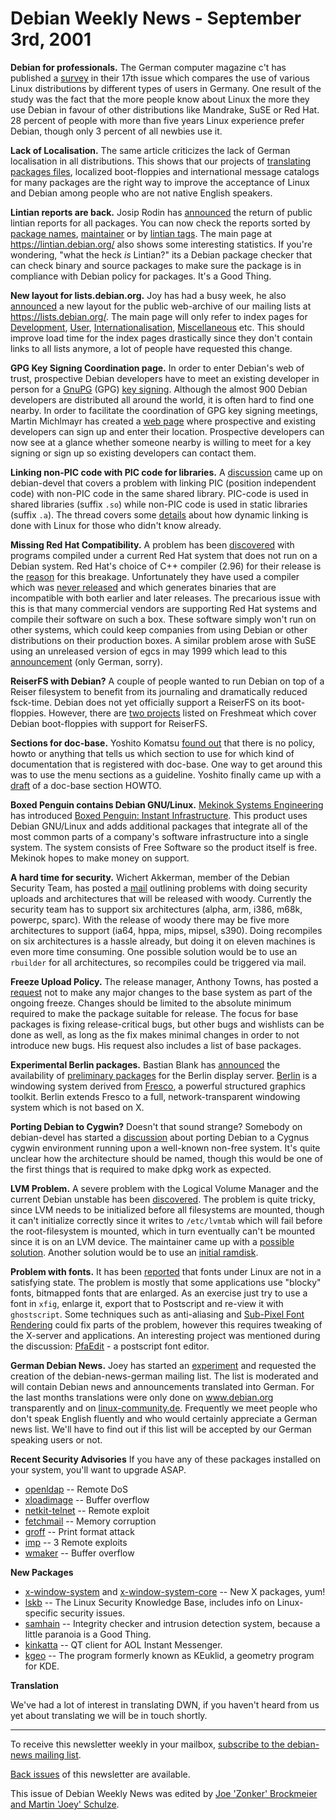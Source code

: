
Debian Weekly News - September 3rd, 2001
========================================


**Debian for professionals.** The German computer magazine c't
has published a [survey](http://www.heise.de/ct/01/17/186/) in their
17th issue which compares the use of various Linux distributions by different
types of users in Germany. One result of the study was the fact that the more
people know about Linux the more they use Debian in favour of other
distributions like Mandrake, SuSE or Red Hat. 28 percent of people with more
than five years Linux experience prefer Debian, though only 3 percent of all
newbies use it.


**Lack of Localisation.** The same article criticizes the lack of
German localisation in all distributions. This shows that our projects of [translating packages
files](http://auric.debian.org/~grisu/ddtp/), localized boot-floppies and international message catalogs for many
packages are the right way to improve the acceptance of Linux and Debian among
people who are not native English speakers.


**Lintian reports are back.** Josip Rodin has [announced](https://lists.debian.org/debian-devel-0108/msg01092.html)
the return of public lintian reports for all packages. You can now check the
reports sorted by [package names](https://lintian.debian.org/reports/packages_1.html), [maintainer](https://lintian.debian.org/reports/maintainers.html) or by
[lintian tags](https://lintian.debian.org/reports/tags.html). The
main page at <https://lintian.debian.org/>
also shows some interesting statistics. If you're wondering, "what the heck
*is* Lintian?" its a Debian package checker that can check binary and
source packages to make sure the package is in compliance with Debian policy
for packages. It's a Good Thing.


**New layout for lists.debian.org.** Joy has had a busy week, he
also [announced](https://lists.debian.org/debian-devel-0108/msg01042.html) a
new layout for the public web-archive of our mailing lists at <https://lists.debian.org/>. The main page
will only refer to index pages for [Development](https://lists.debian.org/devel.html), [User](https://lists.debian.org/users.html), [Internationalisation](https://lists.debian.org/i18n.html), [Miscellaneous](https://lists.debian.org/misc.html) etc. This should
improve load time for the index pages drastically since they don't contain links
to all lists anymore, a lot of people have requested this change.


**GPG Key Signing Coordination page.** In order to enter
Debian's web of trust, prospective Debian developers have to meet an existing
developer in person for a [GnuPG](http://www.gnupg.org/) (GPG) [key signing](https://www.debian.org/events/keysigning). Although the almost 900
Debian developers are distributed all around the world, it is often hard to find
one nearby. In order to facilitate the coordination of GPG key signing
meetings, Martin Michlmayr has created a [web page](https://wiki.debian.org/Keysigning) where prospective and existing
developers can sign up and enter their location. Prospective developers can now
see at a glance whether someone nearby is willing to meet for a key signing or
sign up so existing developers can contact them.


**Linking non-PIC code with PIC code for libraries.** A [discussion](https://lists.debian.org/debian-devel-0108/msg01045.html)
came up on debian-devel that covers a problem with linking PIC (position
independent code) with non-PIC code in the same shared library. PIC-code is
used in shared libraries (suffix `.so`) while non-PIC code is used in
static libraries (suffix `.a`). The thread covers some [details](https://lists.debian.org/debian-devel-0108/msg01105.html) about
how dynamic linking is done with Linux for those who didn't know already.


**Missing Red Hat Compatibility.** A problem has been [discovered](https://lists.debian.org/debian-devel-0108/msg00982.html)
with programs compiled under a current Red Hat system that does not run on a Debian
system. Red Hat's choice of C++ compiler (2.96) for their release is the [reason](https://lists.debian.org/debian-devel-0108/msg00996.html) for
this breakage. Unfortunately they have used a compiler which was [never released](http://gcc.gnu.org/ml/gcc-announce/2000/msg00003.html)
and which generates binaries that are incompatible with both earlier and later
releases. The precarious issue with this is that many commercial vendors are
supporting Red Hat systems and compile their software on such a box. These
software simply won't run on other systems, which could keep companies from
using Debian or other distributions on their production boxes. A similar
problem arose with SuSE using an unreleased version of egcs in may 1999 which
lead to this [announcement](http://www.geocrawler.com/archives/3/288/1999/5/0/2158757/)
(only German, sorry).


**ReiserFS with Debian?** A couple of people wanted to run
Debian on top of a Reiser filesystem to benefit from its journaling and
dramatically reduced fsck-time. Debian does not yet officially support a
ReiserFS on its boot-floppies. However, there are [two
projects](http://freshmeat.net/search/?site=Freshmeat&q=potato+reiserfs&section=projects) listed on Freshmeat which cover Debian boot-floppies with support
for ReiserFS.


**Sections for doc-base.** Yoshito Komatsu [found out](https://lists.debian.org/debian-devel-0108/msg00869.html)
that there is no policy, howto or anything that tells us which section to use
for which kind of documentation that is registered with doc-base. One way to
get around this was to use the menu sections as a guideline. Yoshito finally
came up with a [draft](https://lists.debian.org/debian-devel-0108/msg00975.html) of a
doc-base section HOWTO.


**Boxed Penguin contains Debian GNU/Linux.** [Mekinok Systems Engineering](http://www.mekinok.com/) has introduced [Boxed Penguin: Instant
Infrastructure](http://www.mekinok.com/intranet/products/bp.html). This product uses Debian GNU/Linux and adds additional
packages that integrate all of the most common parts of a company's software
infrastructure into a single system. The system consists of Free Software so
the product itself is free. Mekinok hopes to make money on support.


**A hard time for security.** Wichert Akkerman, member of the
Debian Security Team, has posted a [mail](https://lists.debian.org/debian-68k-0108/msg00016.html) outlining
problems with doing security uploads and architectures that will be released
with woody. Currently the security team has to support six architectures
(alpha, arm, i386, m68k, powerpc, sparc). With the release of woody there may
be five more architectures to support (ia64, hppa, mips, mipsel, s390). Doing
recompiles on six architectures is a hassle already, but doing it on eleven
machines is even more time consuming. One possible solution would be to use an
`rbuilder` for all architectures, so recompiles could be triggered
via mail.


**Freeze Upload Policy.** The release manager, Anthony Towns,
has posted a [request](https://lists.debian.org/debian-devel-announce-0108/msg00011.html)
not to make any major changes to the base system as part of the ongoing freeze.
Changes should be limited to the absolute minimum required to make the package
suitable for release. The focus for base packages is fixing release-critical
bugs, but other bugs and wishlists can be done as well, as long as the fix makes
minimal changes in order to not introduce new bugs. His request also includes a
list of base packages.


**Experimental Berlin packages.** Bastian Blank has [announced](https://lists.debian.org/debian-devel-0108/msg01342.html) the
availability of [preliminary
packages](https://people.debian.org/~waldi/berlin/) for the Berlin display server. [Berlin](http://www.berlin-consortium.org/) is a windowing system
derived from [Fresco](http://www2.berlin-consortium.org/fresco/), a
powerful structured graphics toolkit. Berlin extends Fresco to a full,
network-transparent windowing system which is not based on X.


**Porting Debian to Cygwin?** Doesn't that sound strange?
Somebody on debian-devel has started a [discussion](https://lists.debian.org/debian-devel-0108/msg01377.html)
about porting Debian to a Cygnus cygwin environment running upon a well-known
non-free system. It's quite unclear how the architecture should be named,
though this would be one of the first things that is required to make
dpkg work as expected.


**LVM Problem.** A severe problem with the Logical Volume
Manager and the current Debian unstable has been [discovered](https://lists.debian.org/debian-devel-0108/msg01403.html).
The problem is quite tricky, since LVM needs to be initialized before all
filesystems are mounted, though it can't initialize correctly since it writes to
`/etc/lvmtab` which will fail before the root-filesystem is mounted,
which in turn eventually can't be mounted since it is on an LVM device. The
maintainer came up with a [possible
solution](https://lists.debian.org/debian-devel-0108/msg01442.html). Another solution would be to use an [initial
ramdisk](https://lists.debian.org/debian-devel-0108/msg01483.html).


**Problem with fonts.** It has been [reported](https://lists.debian.org/debian-devel-0108/msg01447.html) that
fonts under Linux are not in a satisfying state. The problem is mostly that
some applications use "blocky" fonts, bitmapped fonts that are enlarged. As an
exercise just try to use a font in `xfig`, enlarge it, export that to
Postscript and re-view it with `ghostscript`. Some techniques such
as anti-aliasing and [Sub-Pixel Font
Rendering](http://grc.com/cleartype.htm) could fix parts of the problem, however this requires tweaking of
the X-server and applications. An interesting project was mentioned during the
discussion: [PfaEdit](http://pfaedit.sourceforge.net/) - a postscript
font editor.


**German Debian News.** Joey has started an [experiment](https://bugs.debian.org/109918) and requested the creation
of the debian-news-german mailing list. The list is moderated and will contain
Debian news and announcements translated into German. For the last months
translations were only done on www.debian.org transparently and on [linux-community.de](http://www.linux-community.de/). Frequently we
meet people who don't speak English fluently and who would certainly appreciate
a German news list. We'll have to find out if this list will be accepted by our
German speaking users or not.


**Recent Security Advisories**
If you have any of these packages installed on your system, you'll want to
upgrade ASAP.



* [openldap](https://www.debian.org/security/2001/dsa-068) -- Remote DoS
 * [xloadimage](https://www.debian.org/security/2001/dsa-069) -- Buffer overflow
 * [netkit-telnet](https://www.debian.org/security/2001/dsa-070) -- Remote exploit
 * [fetchmail](https://www.debian.org/security/2001/dsa-071) -- Memory corruption
 * [groff](https://www.debian.org/security/2001/dsa-072) -- Print format attack
 * [imp](https://www.debian.org/security/2001/dsa-073) -- 3 Remote exploits
 * [wmaker](https://www.debian.org/security/2001/dsa-074) -- Buffer overflow


**New Packages**


* [x-window-system](https://packages.debian.org/unstable/x11/x-window-system) and [x-window-system-core](https://packages.debian.org/unstable/x11/x-window-system-core) -- New X packages, yum!
 * [lskb](https://packages.debian.org/unstable/doc/lskb) -- The Linux Security Knowledge Base, includes info on Linux-specific security issues.
 * [samhain](https://packages.debian.org/unstable/admin/samhain) -- Integrity checker and intrusion detection system, because a little paranoia is a Good Thing.
 * [kinkatta](https://packages.debian.org/unstable/net/kinkatta) -- QT client for AOL Instant Messenger.
 * [kgeo](https://packages.debian.org/unstable/math/kgeo) -- The program formerly known as KEuklid, a geometry program for KDE.


**Translation**


We've had a lot of interest in translating DWN, if you haven't heard from us yet about translating we will be in touch shortly.




---



 To receive this newsletter weekly in your mailbox, [subscribe to the debian-news mailing list](https://lists.debian.org/debian-news/).



[Back issues](https://www.debian.org/News/weekly/) of this newsletter are available.



This issue of Debian Weekly News was edited by [Joe 'Zonker' Brockmeier and Martin 'Joey' Schulze](mailto:dwn@debian.org).






